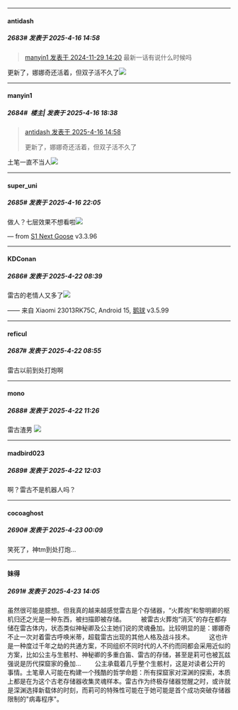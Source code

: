 ﻿
*****

####  antidash  
##### 2683#       发表于 2025-4-16 14:58

<blockquote><a href="httphttps://stage1st.com/2b/forum.php?mod=redirect&amp;goto=findpost&amp;pid=66801103&amp;ptid=1337602" target="_blank">manyin1 发表于 2024-11-29 14:20</a>
最新一话有说什么时候吗</blockquote>
更新了，娜娜奇还活着，但双子活不久了<img src="https://static.stage1st.com/image/smiley/face2017/001.png" referrerpolicy="no-referrer">


*****

####  manyin1  
##### 2684#         楼主| 发表于 2025-4-16 18:38

<blockquote><a href="httphttps://stage1st.com/2b/forum.php?mod=redirect&amp;goto=findpost&amp;pid=67731674&amp;ptid=1337602" target="_blank">antidash 发表于 2025-4-16 14:58</a>

更新了，娜娜奇还活着，但双子活不久了</blockquote>
土笔一直不当人<img src="https://static.stage1st.com/image/smiley/face2017/037.png" referrerpolicy="no-referrer">


*****

####  super_uni  
##### 2685#       发表于 2025-4-16 22:05

做人？七层效果不想看啦<img src="https://static.stage1st.com/image/smiley/face2017/067.png" referrerpolicy="no-referrer">

— from [S1 Next Goose](https://www.pgyer.com/GcUxKd4w) v3.3.96

*****

####  KDConan  
##### 2686#       发表于 2025-4-22 08:39

雷古的老情人又多了<img src="https://static.stage1st.com/image/smiley/face2017/020.png" referrerpolicy="no-referrer">

—— 来自 Xiaomi 23013RK75C, Android 15, [鹅球](https://www.pgyer.com/GcUxKd4w) v3.5.99


*****

####  reficul  
##### 2687#       发表于 2025-4-22 08:55

雷古以前到处打炮啊


*****

####  mono  
##### 2688#       发表于 2025-4-22 11:26

雷古渣男 <img src="https://static.stage1st.com/image/smiley/face2017/066.png" referrerpolicy="no-referrer">


*****

####  madbird023  
##### 2689#       发表于 2025-4-22 12:03

啊？雷古不是机器人吗？


*****

####  cocoaghost  
##### 2690#       发表于 2025-4-23 00:09

笑死了，神tm到处打炮…


*****

####  妹得  
##### 2691#       发表于 2025-4-23 14:05

虽然很可能是臆想。但我真的越来越感觉雷古是个存储器，“火葬炮”和黎明卿的枢机归还之光是一种东西，被扫描即被存储。
        被雷古火葬炮“消灭”的存在都存储在雷古体内，状态类似神秘卿及公主她们说的灵魂叠加。比较明显的是：娜娜奇不止一次对着雷古呼唤米蒂，超载雷古出现的其他人格及战斗技术。
        这也许是一种度过千年之劫的共通方案，不同组织不同时代的人不约而同都会采用近似的方案，比如公主与生骸村、神秘卿的多重白笛、雷古的存储，甚至是莉可也被瓦兹强说是历代探窟家的叠加…
       公主承载着几乎整个生骸村，这是对读者公开的事情。土笔章人可能在构建一个残酷的哲学命题：所有探窟家对深渊的探索，本质上都是在为这个古老存储器收集灵魂样本。雷古作为终极存储器觉醒之时，或许就是深渊选择新载体的时刻，而莉可的特殊性可能在于她可能是首个成功突破存储器限制的"病毒程序"。

